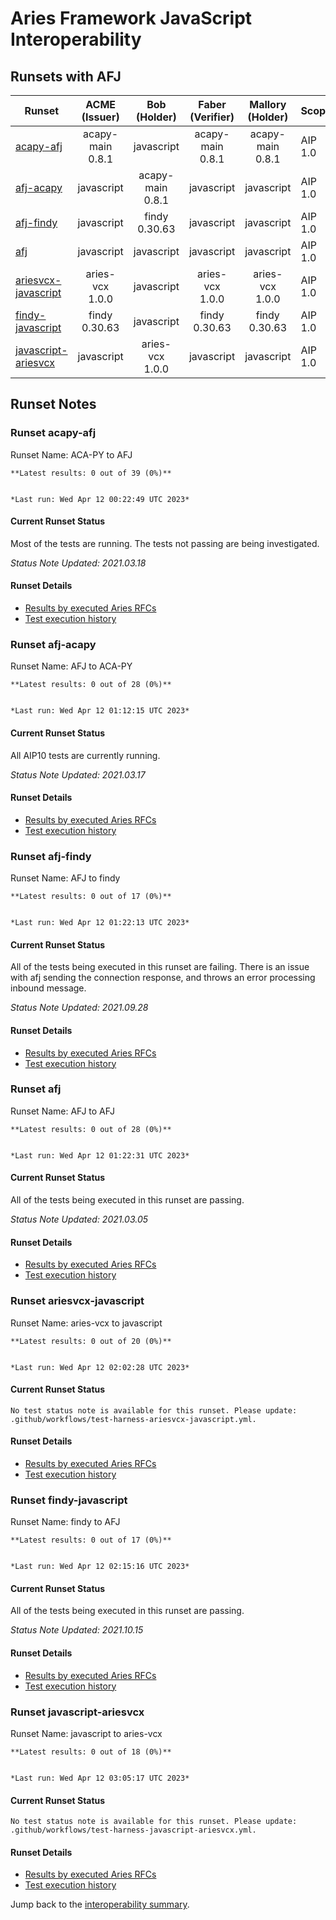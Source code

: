 # Aries Framework JavaScript Interoperability

## Runsets with AFJ

| Runset | ACME<br>(Issuer) | Bob<br>(Holder) | Faber<br>(Verifier) | Mallory<br>(Holder) | Scope | Results | 
| ------ | :--------------: | :-------------: | :----------------: | :-----------------: | ----- | :-----: | 
| [acapy-afj](#runset-acapy-afj) | acapy-main<br>0.8.1 | javascript<br> | acapy-main<br>0.8.1 | acapy-main<br>0.8.1 | AIP 1.0 | [**0 / 39<br>0%**](https://allure.vonx.io/api/allure-docker-service/projects/acapy-b-javascript/reports/latest/index.html?redirect=false#behaviors) |
| [afj-acapy](#runset-afj-acapy) | javascript<br> | acapy-main<br>0.8.1 | javascript<br> | javascript<br> | AIP 1.0 | [**0 / 28<br>0%**](https://allure.vonx.io/api/allure-docker-service/projects/javascript-b-acapy/reports/latest/index.html?redirect=false#behaviors) |
| [afj-findy](#runset-afj-findy) | javascript<br> | findy<br>0.30.63 | javascript<br> | javascript<br> | AIP 1.0 | [**0 / 17<br>0%**](https://allure.vonx.io/api/allure-docker-service/projects/javascript-b-findy/reports/latest/index.html?redirect=false#behaviors) |
| [afj](#runset-afj) | javascript<br> | javascript<br> | javascript<br> | javascript<br> | AIP 1.0 | [**0 / 28<br>0%**](https://allure.vonx.io/api/allure-docker-service/projects/javascript/reports/latest/index.html?redirect=false#behaviors) |
| [ariesvcx-javascript](#runset-ariesvcx-javascript) | aries-vcx<br>1.0.0 | javascript<br> | aries-vcx<br>1.0.0 | aries-vcx<br>1.0.0 | AIP 1.0 | [**0 / 20<br>0%**](https://allure.vonx.io/api/allure-docker-service/projects/aries-vcx-b-javascript/reports/latest/index.html?redirect=false#behaviors) |
| [findy-javascript](#runset-findy-javascript) | findy<br>0.30.63 | javascript<br> | findy<br>0.30.63 | findy<br>0.30.63 | AIP 1.0 | [**0 / 17<br>0%**](https://allure.vonx.io/api/allure-docker-service/projects/findy-b-javascript/reports/latest/index.html?redirect=false#behaviors) |
| [javascript-ariesvcx](#runset-javascript-ariesvcx) | javascript<br> | aries-vcx<br>1.0.0 | javascript<br> | javascript<br> | AIP 1.0 | [**0 / 18<br>0%**](https://allure.vonx.io/api/allure-docker-service/projects/javascript-b-aries-vcx/reports/latest/index.html?redirect=false#behaviors) |

## Runset Notes

### Runset **acapy-afj**

Runset Name: ACA-PY to AFJ

```tip
**Latest results: 0 out of 39 (0%)**


*Last run: Wed Apr 12 00:22:49 UTC 2023*
```

#### Current Runset Status

Most of the tests are running. The tests not passing are being investigated.

*Status Note Updated: 2021.03.18*

#### Runset Details

- [Results by executed Aries RFCs](https://allure.vonx.io/api/allure-docker-service/projects/acapy-b-javascript/reports/latest/index.html?redirect=false#behaviors)
- [Test execution history](https://allure.vonx.io/allure-docker-service-ui/projects/acapy-b-javascript/reports/latest)


### Runset **afj-acapy**

Runset Name: AFJ to ACA-PY

```tip
**Latest results: 0 out of 28 (0%)**


*Last run: Wed Apr 12 01:12:15 UTC 2023*
```

#### Current Runset Status

All AIP10 tests are currently running.

*Status Note Updated: 2021.03.17*

#### Runset Details

- [Results by executed Aries RFCs](https://allure.vonx.io/api/allure-docker-service/projects/javascript-b-acapy/reports/latest/index.html?redirect=false#behaviors)
- [Test execution history](https://allure.vonx.io/allure-docker-service-ui/projects/javascript-b-acapy/reports/latest)


### Runset **afj-findy**

Runset Name: AFJ to findy

```tip
**Latest results: 0 out of 17 (0%)**


*Last run: Wed Apr 12 01:22:13 UTC 2023*
```

#### Current Runset Status

All of the tests being executed in this runset are failing. There is an issue with afj sending the connection
response, and throws an error processing inbound message.

*Status Note Updated: 2021.09.28*

#### Runset Details

- [Results by executed Aries RFCs](https://allure.vonx.io/api/allure-docker-service/projects/javascript-b-findy/reports/latest/index.html?redirect=false#behaviors)
- [Test execution history](https://allure.vonx.io/allure-docker-service-ui/projects/javascript-b-findy/reports/latest)


### Runset **afj**

Runset Name: AFJ to AFJ

```tip
**Latest results: 0 out of 28 (0%)**


*Last run: Wed Apr 12 01:22:31 UTC 2023*
```

#### Current Runset Status

All of the tests being executed in this runset are passing.

*Status Note Updated: 2021.03.05*

#### Runset Details

- [Results by executed Aries RFCs](https://allure.vonx.io/api/allure-docker-service/projects/javascript/reports/latest/index.html?redirect=false#behaviors)
- [Test execution history](https://allure.vonx.io/allure-docker-service-ui/projects/javascript/reports/latest)


### Runset **ariesvcx-javascript**

Runset Name: aries-vcx to javascript

```tip
**Latest results: 0 out of 20 (0%)**


*Last run: Wed Apr 12 02:02:28 UTC 2023*
```

#### Current Runset Status
```warning
No test status note is available for this runset. Please update: .github/workflows/test-harness-ariesvcx-javascript.yml.
```

#### Runset Details

- [Results by executed Aries RFCs](https://allure.vonx.io/api/allure-docker-service/projects/aries-vcx-b-javascript/reports/latest/index.html?redirect=false#behaviors)
- [Test execution history](https://allure.vonx.io/allure-docker-service-ui/projects/aries-vcx-b-javascript/reports/latest)


### Runset **findy-javascript**

Runset Name: findy to AFJ

```tip
**Latest results: 0 out of 17 (0%)**


*Last run: Wed Apr 12 02:15:16 UTC 2023*
```

#### Current Runset Status

All of the tests being executed in this runset are passing. 

*Status Note Updated: 2021.10.15*

#### Runset Details

- [Results by executed Aries RFCs](https://allure.vonx.io/api/allure-docker-service/projects/findy-b-javascript/reports/latest/index.html?redirect=false#behaviors)
- [Test execution history](https://allure.vonx.io/allure-docker-service-ui/projects/findy-b-javascript/reports/latest)


### Runset **javascript-ariesvcx**

Runset Name: javascript to aries-vcx

```tip
**Latest results: 0 out of 18 (0%)**


*Last run: Wed Apr 12 03:05:17 UTC 2023*
```

#### Current Runset Status
```warning
No test status note is available for this runset. Please update: .github/workflows/test-harness-javascript-ariesvcx.yml.
```

#### Runset Details

- [Results by executed Aries RFCs](https://allure.vonx.io/api/allure-docker-service/projects/javascript-b-aries-vcx/reports/latest/index.html?redirect=false#behaviors)
- [Test execution history](https://allure.vonx.io/allure-docker-service-ui/projects/javascript-b-aries-vcx/reports/latest)

Jump back to the [interoperability summary](./README.md).

